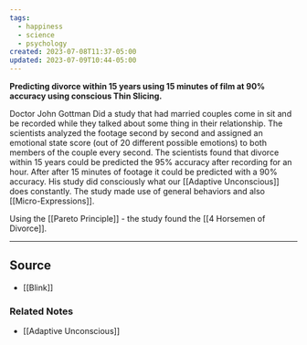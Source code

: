 ```yaml
---
tags:
  - happiness
  - science
  - psychology
created: 2023-07-08T11:37-05:00
updated: 2023-07-09T10:44-05:00
---
```

**Predicting divorce within 15 years using 15 minutes of film at 90% accuracy using conscious Thin Slicing.**

Doctor John Gottman Did a study that had married couples come in sit and be recorded while they talked about some thing in their relationship. The scientists analyzed the footage second by second and assigned an emotional state score (out of 20 different possible emotions) to both members of the couple every second. The scientists found that divorce within 15 years could be predicted the 95% accuracy after recording for an hour. After after 15 minutes of footage it could be predicted with a 90% accuracy. His study did consciously what our [[Adaptive Unconscious]] does constantly. The study made use of general behaviors and also [[Micro-Expressions]].

Using the [[Pareto Principle]] - the study found the [[4 Horsemen of Divorce]].

---

## Source
- [[Blink]]

### Related Notes
- [[Adaptive Unconscious]]